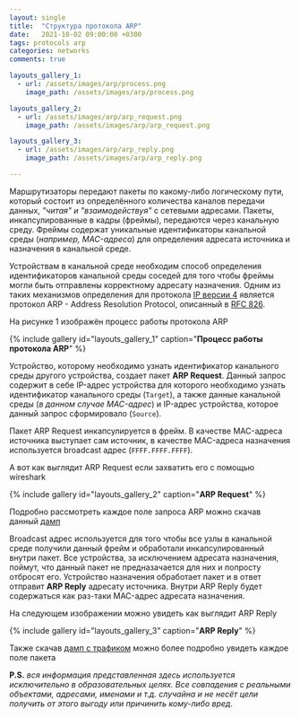 ```yaml
---
layout: single
title:  "Структура протокола ARP"
date:   2021-10-02 09:00:00 +0300
tags: protocols arp 
categories: networks
comments: true

layouts_gallery_1:
  - url: /assets/images/arp/process.png
    image_path: /assets/images/arp/process.png

layouts_gallery_2:
  - url: /assets/images/arp/arp_request.png
    image_path: /assets/images/arp/arp_request.png

layouts_gallery_3:
  - url: /assets/images/arp/arp_reply.png
    image_path: /assets/images/arp/arp_reply.png

---
```


Маршрутизаторы передают пакеты по какому-либо логическому пути, который состоит из определённого количества каналов передачи данных, *"читая" и "взаимодействуя"* с сетевыми адресами. Пакеты, инкапсулированные в кадры (фреймы), передаются через канальную среду. Фреймы содержат уникальные идентификаторы канальной среды (*например, MAC-адреса*) для определения адресата источника и назначения в канальной среде.

Устройствам в канальной среде необходим способ определения идентификаторов канальной среды соседей для того чтобы фреймы могли быть отправлены корректному адресату назначения. Одним из таких механизмов определения для протокола [IP версии 4](/networks/ip_prot/) является протокол ARP - Address Resolution Protocol, описанный в [RFC 826](https://www.rfc-editor.org/rfc/rfc826.html).

На рисунке 1 изображён процесс работы протокола ARP

{% include gallery id="layouts_gallery_1" caption="**Процесс работы протокола ARP**" %}

Устройство, которому необходимо узнать идентификатор канального среды другого устройства, создает пакет **ARP Request**. Данный запрос содержит в себе IP-адрес устройства для которого необходимо узнать идентификатор канального среды (`Target`), а также данные канальной среды (*в данном случае MAC-адрес*) и IP-адрес устройства, которое данный запрос сформировало (`Source`). 

Пакет ARP Request инкапсулируется в фрейм. В качестве MAC-адреса источника выступает сам источник, в качестве MAC-адреса назначения используется broadcast адрес (`FFFF.FFFF.FFFF`).

А вот как выглядит ARP Request если захватить его с помощью wireshark

{% include gallery id="layouts_gallery_2" caption="**ARP Request**" %}

Подробно рассмотреть каждое поле запроса ARP можно скачав данный [дамп](/assets/pcap/arp_request.pcapng)

Broadcast адрес используется для того чтобы все узлы в канальной среде получили данный фрейм и обработали инкапсулированный внутри пакет. Все устройства, за исключением адресата назначения, поймут, что данный пакет не предназачается для них и попросту отбросят его. Устройство назначения обработает пакет и в ответ отправит **ARP Reply** адресату источника. Внутри ARP Reply будет содержаться как раз-таки MAC-адрес адресата назначения.

На следующем изображении можно увидеть как выглядит ARP Reply

{% include gallery id="layouts_gallery_3" caption="**ARP Reply**" %}

Также скачав [дамп с трафиком](/assets/pcap/arp_reply.pcapng) можно более подробно увидеть каждое поле пакета

**P.S.** *вся информация представленная здесь используется исключительно в образовательных целях. Все совпадения с реальными объектами, адресами, именами и т.д. случайна и не несёт цели получить от этого выгоду или причинить кому-либо вред.*